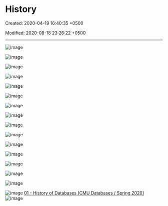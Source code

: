 # History

Created: 2020-04-19 16:40:35 +0500

Modified: 2020-08-18 23:26:22 +0500

---

![image](media/History-image1.png)

![image](media/History-image2.png)

![image](media/History-image3.png)

![image](media/History-image4.png)

![image](media/History-image5.png)

![image](media/History-image6.png)

![image](media/History-image7.png)

![image](media/History-image8.png)

![image](media/History-image9.png)

![image](media/History-image10.png)

![image](media/History-image11.png)

![image](media/History-image12.png)

![image](media/History-image13.png)

![image](media/History-image14.png)

![image](media/History-image15.png)

![image](media/History-image16.png)
[01 - History of Databases (CMU Databases / Spring 2020)](https://www.youtube.com/watch?v=SdW5RKUboKc)
![image](media/History-image17.jpg)
